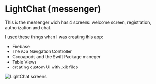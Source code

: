 # LightChat (messenger)

This is the messenger wich has 4 screens: welcome screen, registration, authorization and chat.

I used these things when I was creating this app:
 - Firebase 
 - The iOS Navigation Controller
 - Cocoapods and the Swift Package maneger
 - Table Views
 - creating custom UI with .xib files

![LightChat screens](https://user-images.githubusercontent.com/68674699/132846351-d6dbbf76-c3b9-48c2-8b2e-d4b7389317d3.png)



